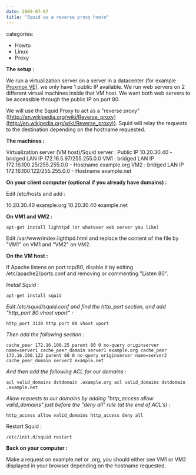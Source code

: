 ```yaml
---
date: 2009-07-07
title: "Squid as a reverse proxy howto"
---
```








categories:
- Howto
- Linux
- Proxy


**The setup :**

We run a virtualization server on a server in a datacenter (for example [Proxmox VE](http://pve.proxmox.com/wiki/Main_Page)), we only have 1 public IP available.
We run web servers on 2 different virtual machines inside that VM host. We want both web servers to be accessible through the public IP on port 80.

We will use the Squid Proxy to act as a "reverse proxy" ([http://en.wikipedia.org/wiki/Reverse_proxy](http://en.wikipedia.org/wiki/Reverse_proxy)).
Squid will relay the requests to the destination depending on the hostname requested.

**The machines :**

Virtualization server (VM host)/Squid server : Public IP 10.20.30.40 - bridged LAN IP 172.16.5.97/255.255.0.0
VM1 : bridged LAN IP 172.16.100.25/255.255.0.0 - Hostname example.org
VM2 : bridged LAN IP 172.16.100.122/255.255.0.0 - Hostname example.net

**On your client computer (optional if you already have domains) :**

Edit /etc/hosts and add :

10.20.30.40 example.org
10.20.30.40 example.net

**On VM1 and VM2 :**

`apt-get install lighttpd (or whatever web server you like)`

Edit /var/www/index.ligtthpd.html and replace the content of the file by "VM1" on VM1 and "VM2" on VM2.

**On the VM host :**

If Apache listens on port tcp/80, disable it by editing /etc/apache2/ports.conf and removing or commenting "Listen 80".

_Install Squid :_

`apt-get install squid`

_Edit /etc/squid/squid.conf and find the http_port section, and add "http_port 80 vhost vport" :_

`http_port 3128
http_port 80 vhost vport`

_Then add the following section :_

`cache_peer 172.16.100.25 parent 80 0 no-query originserver name=server1
cache_peer_domain server1 example.org
cache_peer 172.16.100.122 parent 80 0 no-query originserver name=server2
cache_peer_domain server2 example.net`

_And then add the following ACL for our domains :_

`acl valid_domains dstdomain .example.org
acl valid_domains dstdomain .example.net`

_Allow requests to our domains by adding "http_access allow valid_domains" just before the "deny all" rule (at the end of ACL's) :_

`http_access allow valid_domains
http_access deny all`


Restart Squid :

`/etc/init.d/squid restart`


**Back on your computer :**

Make a request on example.net or .org, you should either see VM1 or VM2 displayed in your browser depending on the hostname requested.
